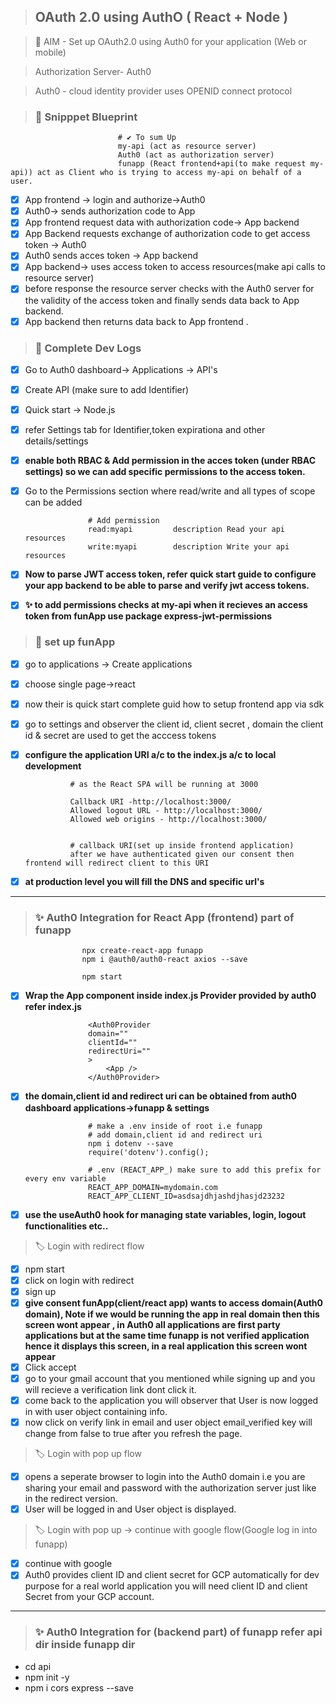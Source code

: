 > ## OAuth 2.0 using AuthO ( React + Node )

> 🌠 AIM - Set up OAuth2.0 using Auth0 for your application (Web or mobile)

> Authorization Server- Auth0

> Auth0 - cloud identity provider uses OPENID connect protocol

> ### 🎢 Snipppet Blueprint

                            # ✔ To sum Up
                            my-api (act as resource server)
                            Auth0 (act as authorization server)
                            funapp (React frontend+api(to make request my-api)) act as Client who is trying to access my-api on behalf of a user.

- [x] App frontend -> login and authorize->Auth0
- [x] Auth0-> sends authorization code to App
- [x] App frontend request data with authorization code-> App backend
- [x] App Backend requests exchange of authorization code to get access token -> Auth0
- [x] Auth0 sends acces token -> App backend
- [x] App backend-> uses access token to access resources(make api calls to resource server)
- [x] before response the resource server checks with the Auth0 server for the validity of the access token and finally sends data back to App backend.
- [x] App backend then returns data back to App frontend .

> ### 🎨 Complete Dev Logs

- [x] Go to Auth0 dashboard-> Applications -> API's
- [x] Create API (make sure to add Identifier)
- [x] Quick start -> Node.js
- [x] refer Settings tab for Identifier,token expirationa and other details/settings
- [x] **enable both RBAC & Add permission in the acces token (under RBAC settings) so we can add specific permissions to the access token.**
- [x] Go to the Permissions section where read/write and all types of scope can be added

                    # Add permission
                    read:myapi         description Read your api resources
                    write:myapi        description Write your api resources

- [x] **Now to parse JWT access token, refer quick start guide to configure your app backend to be able to parse and verify jwt access tokens.**
- [x] **✨ to add permissions checks at my-api when it recieves an access token from funApp use package express-jwt-permissions**

> ### 🎈 set up funApp

- [x] go to applications -> Create applications
- [x] choose single page->react
- [x] now their is quick start complete guid how to setup frontend app via sdk
- [x] go to settings and observer the client id, client secret , domain the client id & secret are used to get the acccess tokens
- [x] **configure the application URI a/c to the index.js a/c to local development**

                # as the React SPA will be running at 3000

                Callback URI -http://localhost:3000/
                Allowed logout URL - http://localhost:3000/
                Allowed web origins - http://localhost:3000/


                # callback URI(set up inside frontend application)
                after we have authenticated given our consent then frontend will redirect client to this URI

- [x] **at production level you will fill the DNS and specific url's**

---

> ### ✨ Auth0 Integration for React App (frontend) part of funapp

                    npx create-react-app funapp
                    npm i @auth0/auth0-react axios --save

                    npm start

- [x] **Wrap the App component inside index.js Provider provided by auth0 refer index.js**

                    <Auth0Provider
                    domain=""
                    clientId=""
                    redirectUri=""
                    >
                        <App />
                    </Auth0Provider>

- [x] **the domain,client id and redirect uri can be obtained from auth0 dashboard applications->funapp & settings**

                    # make a .env inside of root i.e funapp
                    # add domain,client id and redirect uri
                    npm i dotenv --save
                    require('dotenv').config();

                    # .env (REACT_APP_) make sure to add this prefix for every env variable
                    REACT_APP_DOMAIN=mydomain.com
                    REACT_APP_CLIENT_ID=asdsajdhjashdjhasjd23232

- [x] **use the useAuth0 hook for managing state variables, login, logout functionalities etc..**

> 🏷 Login with redirect flow

- [x] npm start
- [x] click on login with redirect
- [x] sign up
- [x] **give consent funApp(client/react app) wants to access domain(Auth0 domain), Note if we would be running the app in real domain then this screen wont appear , in Auth0 all applications are first party applications but at the same time funapp is not verified application hence it displays this screen, in a real application this screen wont appear**
- [x] Click accept
- [x] go to your gmail account that you mentioned while signing up and you will recieve a verification link dont click it.
- [x] come back to the application you will observer that User is now logged in with user object containing info.
- [x] now click on verify link in email and user object email_verified key will change from false to true after you refresh the page.

> 🏷 Login with pop up flow

- [x] opens a seperate browser to login into the Auth0 domain i.e you are sharing your email and password with the authorization server just like in the redirect version.
- [x] User will be logged in and User object is displayed.

> 🏷 Login with pop up -> continue with google flow(Google log in into funapp)

- [x] continue with google
- [x] Auth0 provides client ID and client secret for GCP automatically for dev purpose for a real world application you will need client ID and client Secret from your GCP account.

---

> ### ✨ Auth0 Integration for (backend part) of funapp refer api dir inside funapp dir

- cd api
- npm init -y
- npm i cors express --save
